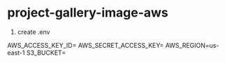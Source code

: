 # project-gallery-image-aws

1. create .env

AWS_ACCESS_KEY_ID=
AWS_SECRET_ACCESS_KEY=
AWS_REGION=us-east-1
S3_BUCKET=
